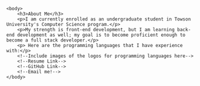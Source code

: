 <html>
    <head>
        <title>Rell Beasley</title>
        <meta charset = "UTF-8"/>
        <!--Style sheet goes here-->
    </head>

    <body>
        <h3>About Me</h3>
        <p>I am currently enrolled as an undergraduate student in Towson University's Computer Science program.</p>
        <p>My strength is front-end development, but I am learning back-end development as well; my goal is to become proficient enough to become a full stack developer.</p>
        <p> Here are the programming languages that I have experience with:</p>
        <!--Include images of the logos for programming languages here-->
        <!--Resume Link-->
        <!--GitHub Link-->
        <!--Email me!-->
    </body>
</html>
